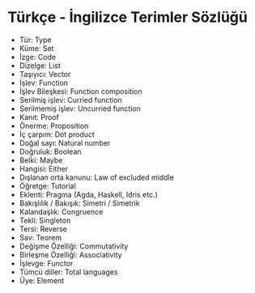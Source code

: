 # Türkçe - İngilizce Terimler Sözlüğü

* Tür: Type
* Küme: Set
* İzge: Code
* Dizelge: List
* Taşıyıcı: Vector
* İşlev: Function
* İşlev Bileşkesi: Function composition
* Serilmiş işlev: Curried function
* Serilmemiş işlev: Uncurried function
* Kanıt: Proof
* Önerme: Proposition
* İç çarpım: Dot product
* Doğal sayı: Natural number
* Doğruluk: Boolean
* Belki: Maybe
* Hangisi: Either
* Dışlanan orta kanunu: Law of excluded middle
* Öğretge: Tutorial
* Eklenti: Pragma (Agda, Haskell, Idris etc.)
* Bakışlılık / Bakışık: Simetri / Simetrik
* Kalandaşlık: Congruence 
* Tekli: Singleton
* Tersi: Reverse
* Sav: Teorem
* Değişme Özelliği: Commutativity
* Birleşme Özelliği: Associativity
* İşlevge: Functor
* Tümcü diller: Total languages
* Üye: Element
